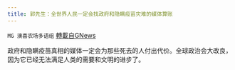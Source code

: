 ```yaml
---
title: 郭先生：全世界人民一定会找政府和隐瞒疫苗灾难的媒体算账
---
```

`MG 澳喜农场多语组` [轉載自GNews](https://gnews.org/zh-hans/1617571/)

政府和隐瞒疫苗真相的媒体一定会为那些死去的人付出代价。全球政治会大改良，因为它已经无法满足人类的需要和文明的进步了。

